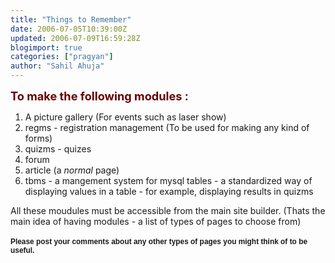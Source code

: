 ```yaml
---
title: "Things to Remember"
date: 2006-07-05T10:39:00Z
updated: 2006-07-09T16:59:28Z
blogimport: true 
categories: ["pragyan"]
author: "Sahil Ahuja"
---
```


<span style="font-weight: bold; color: rgb(102, 0, 0);font-size:130%;" >To make the following modules :<br /></span><ol><li>A picture gallery (For events such as laser show)</li><li>regms - registration management (To be used for making any kind of forms)</li><li>quizms - quizes</li><li>forum</li><li>article (a <span style="font-style: italic;">normal</span> page)</li><li>tbms - a mangement system for mysql tables - a standardized way of displaying values in a table - for example, displaying results in quizms<br /></li></ol>All these moudules must be accessible from the main site builder. (Thats the main idea of having modules - a list of types of pages to choose from)<br /><br /><span style="font-size:85%;"><span style="font-weight: bold;font-family:arial;" >Please post your comments about any other types of pages you might think of to be useful.</span></span>
